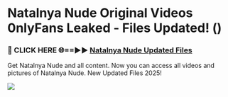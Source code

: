 # Natalnya Nude Original Videos 0nlyFans Leaked - Files Updated! ()

<h3>🔴 CLICK HERE 🌐==►► <a href="https://tinyurl.com/2p9ay9w9" rel="nofollow">Natalnya Nude Updated Files</a></h3>

Get Natalnya Nude and all content. Now you can access all videos and pictures of Natalnya Nude. New Updated Files 2025!

[![](https://i.imgur.com/KQgVmj3.gif)](https://tinyurl.com/2p9ay9w9)
